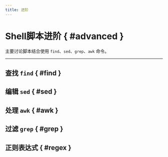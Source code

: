 ```yaml
---
title: 进阶
---
```


Shell脚本进阶 { #advanced }
===========================

主要讨论脚本结合使用 `find`、`sed`、`grep`、`awk` 命令。

***

查找 `find` { #find }
---------------------

编辑 `sed` { #sed }
-------------------

处理 `awk` { #awk }
-------------------

过滤 `grep` { #grep }
---------------------

正则表达式 { #regex }
---------------------
